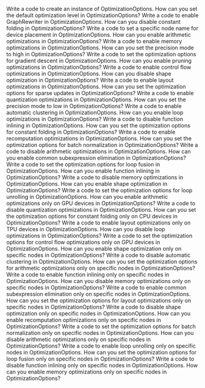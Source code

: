 Write a code to create an instance of OptimizationOptions.
How can you set the default optimization level in OptimizationOptions?
Write a code to enable GraphRewriter in OptimizationOptions.
How can you disable constant folding in OptimizationOptions?
Write a code to set a specific node name for device placement in OptimizationOptions.
How can you enable arithmetic optimizations in OptimizationOptions?
Write a code to enable memory optimizations in OptimizationOptions.
How can you set the precision mode to high in OptimizationOptions?
Write a code to set the optimization options for gradient descent in OptimizationOptions.
How can you enable pruning optimizations in OptimizationOptions?
Write a code to enable control flow optimizations in OptimizationOptions.
How can you disable shape optimization in OptimizationOptions?
Write a code to enable layout optimizations in OptimizationOptions.
How can you set the optimization options for sparse updates in OptimizationOptions?
Write a code to enable quantization optimizations in OptimizationOptions.
How can you set the precision mode to low in OptimizationOptions?
Write a code to enable automatic clustering in OptimizationOptions.
How can you enable loop optimizations in OptimizationOptions?
Write a code to disable function inlining in OptimizationOptions.
How can you set the optimization options for constant folding in OptimizationOptions?
Write a code to enable recomputation optimizations in OptimizationOptions.
How can you set the optimization options for batch normalization in OptimizationOptions?
Write a code to disable arithmetic optimizations in OptimizationOptions.
How can you enable common subexpression elimination in OptimizationOptions?
Write a code to set the optimization options for loop fusion in OptimizationOptions.
How can you enable function inlining in OptimizationOptions?
Write a code to disable memory optimizations in OptimizationOptions.
How can you enable shape optimization in OptimizationOptions?
Write a code to set the optimization options for loop unrolling in OptimizationOptions.
How can you enable arithmetic optimizations only on GPU devices in OptimizationOptions?
Write a code to disable quantization optimizations in OptimizationOptions.
How can you set the optimization options for constant folding only on CPU devices in OptimizationOptions?
Write a code to enable layout optimizations only on TPU devices in OptimizationOptions.
How can you disable loop optimizations in OptimizationOptions?
Write a code to set the optimization options for control flow optimizations only on GPU devices in OptimizationOptions.
How can you enable shape optimization only on specific nodes in OptimizationOptions?
Write a code to disable automatic clustering in OptimizationOptions.
How can you set the optimization options for arithmetic optimizations only on specific nodes in OptimizationOptions?
Write a code to enable function inlining only on specific nodes in OptimizationOptions.
How can you disable memory optimizations only on specific nodes in OptimizationOptions?
Write a code to enable common subexpression elimination only on specific nodes in OptimizationOptions.
How can you set the optimization options for layout optimizations only on specific nodes in OptimizationOptions?
Write a code to disable shape optimization only on specific nodes in OptimizationOptions.
How can you enable recomputation optimizations only on specific nodes in OptimizationOptions?
Write a code to set the optimization options for batch normalization only on specific nodes in OptimizationOptions.
How can you disable arithmetic optimizations only on specific nodes in OptimizationOptions?
Write a code to enable loop unrolling only on specific nodes in OptimizationOptions.
How can you set the optimization options for loop fusion only on specific nodes in OptimizationOptions?
Write a code to disable function inlining only on specific nodes in OptimizationOptions.
How can you enable memory optimizations only on specific nodes in OptimizationOptions?